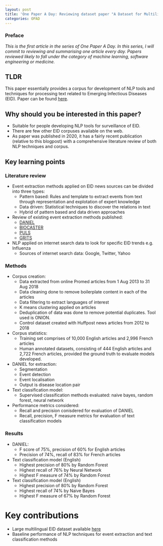 ```yaml
---
layout: post
title: 'One Paper A Day: Reviewing dataset paper "A Dataset for Multilingual Epidemiological Event Extraction"'
categories: OPAD
---
```


### Preface
*This is the first article in the series of One Paper A Day. In this series, I will commit to reviewing and summarising one article every day. Papers reviewed likely to fall under the category of machine learning, software engineering or medicine.*

## TLDR
This paper essentially provides a corpus for development of NLP tools and techniques for processing text related to Emerging Infectious Diseases (EID). Paper can be found [here](https://aclanthology.org/2020.lrec-1.509.pdf).

## Why should you be interested in this paper?
- Suitable for people developing NLP tools for surveillance of EID.
- There are few other EID corpuses available on the web.
- As paper was published in 2020, it has a fairly recent publication (relative to this blogpost) with a comprehensive literature review of both NLP techniques and corpus.

## Key learning points

### Literature review
- Event extraction methods applied on EID news sources can be divided into three types:
    - Pattern based: Rules and template to extract events from text through representation and explotation of expert knowledge
    - Data driven: Statistical techniques to discover the relations in text
    - Hybrid of pattern based and data driven approaches
- Review of existing event extraction methods published:
    - [DANIEL](https://daniel.greyc.fr/public/index.php?a=AboutDAnIEL)
    - [BIOCASTER](https://www.ncbi.nlm.nih.gov/pmc/articles/PMC2639299/)
    - [PULS](https://www.ncbi.nlm.nih.gov/pmc/articles/PMC6587687/)
    - [GRITS](https://www.ncbi.nlm.nih.gov/pmc/articles/PMC5028852/)
- NLP applied on internet search data to look for specific EID trends e.g. Influenza
    - Sources of internet search data: Google, Twitter, Yahoo

### Methods
- Corpus creation:
    - Data extracted from online Promed articles from 1 Aug 2013 to 31 Aug 2018
    - Data cleaning done to remove boilerplate content in each of the articles
    - Data filtering to extract languages of interest
    - K means clustering applied on articles
    - Deduplication of data was done to remove potential duplicates. Tool used is ONION.
    - Control dataset created with Huffpost news articles from 2012 to 2018
- Corpus statistics:
    - Training set comprises of 10,000 English articles and 2,996 French articles
    - Human annotated datasets, consisting of 444 English articles and 2,722 French articles, provided the ground truth to evaluate models developed.
- DANIEL for extraction:
    - Segmentation
    - Event detection
    - Event localisation
    - Output is disease location pair
- Text classification model:
    - Supervised classification methods evaluated: naive bayes, random forest, neural network
- Performance metrics considered:
    - Recall and precision conisdered for evaluation of DANIEL
    - Recall, precision, F measure metrics for evaluation of text classification models

### Results
- DANIEL:
    - F score of 75%, precision of 60% for English articles
    - Precision of 74%, recall of 83% for French articles
- Text classification model (English)
    - Highest precision of 80% by Random Forest
    - Highest recall of 76% by Neural Network
    - Highest F measure of 74% by Random Forest
- Text classification model (English)
    - Highest precision of 80% by Random Forest
    - Highest recall of 74% by Naive Bayes
    - Highest F measure of 67% by Random Forest

# Key contributions
- Large multilingual EID dataset available [here](https://zenodo.org/record/3709617#.YOfWcXUzZH4)
- Baseline performance of NLP techniques for event extraction and text classification methods
